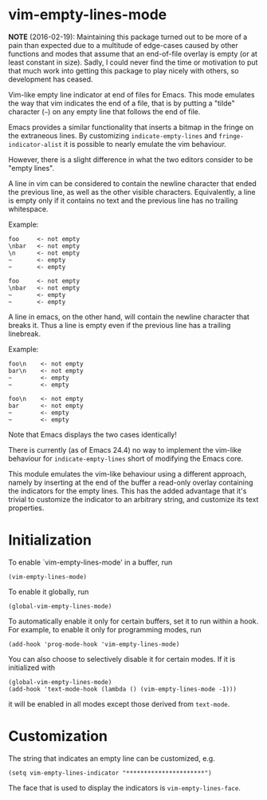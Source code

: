 vim-empty-lines-mode
====================

**NOTE** (2016-02-19): Maintaining this package turned out to be more of a
pain than expected due to a multitude of edge-cases caused by other
functions and modes that assume that an end-of-file overlay is empty
(or at least constant in size). Sadly, I could never find the time or
motivation to put that much work into getting this package to play
nicely with others, so development has ceased.

Vim-like empty line indicator at end of files for Emacs.
This mode emulates the way that vim indicates the end of a file,
that is by putting a "tilde" character (`~`) on any empty line that
follows the end of file.

Emacs provides a similar functionality that inserts a bitmap in the
fringe on the extraneous lines. By customizing
`indicate-empty-lines` and `fringe-indicator-alist` it is possible
to nearly emulate the vim behaviour.

However, there is a slight difference in what the two editors
consider to be "empty lines".

A line in vim can be considered to contain the newline character
that ended the previous line, as well as the other visible
characters.  Equivalently, a line is empty only if it contains no
text and the previous line has no trailing whitespace.

Example:

    foo     <- not empty
    \nbar   <- not empty
    \n      <- not empty
    ~       <- empty
    ~       <- empty
   
    foo     <- not empty
    \nbar   <- not empty
    ~       <- empty
    ~       <- empty

A line in emacs, on the other hand, will contain the newline
character that breaks it. Thus a line is empty even if the previous
line has a trailing linebreak.

Example:

    foo\n    <- not empty
    bar\n    <- not empty
    ~        <- empty
    ~        <- empty
   
    foo\n    <- not empty
    bar      <- not empty
    ~        <- empty
    ~        <- empty

Note that Emacs displays the two cases identically!

There is currently (as of Emacs 24.4) no way to implement the
vim-like behaviour for `indicate-empty-lines` short of modifying
the Emacs core.

This module emulates the vim-like behaviour using a different
approach, namely by inserting at the end of the buffer a read-only
overlay containing the indicators for the empty lines. This has the
added advantage that it's trivial to customize the indicator to an
arbitrary string, and customize its text properties.

Initialization
==============

To enable `vim-empty-lines-mode' in a buffer, run
```elisp
(vim-empty-lines-mode)
```
To enable it globally, run
```elisp
(global-vim-empty-lines-mode)
```
To automatically enable it only for certain buffers, set it to run
within a hook. For example, to enable it only for programming modes,
run
```elisp
(add-hook 'prog-mode-hook 'vim-empty-lines-mode)
```
You can also choose to selectively disable it for certain modes. If
it is initialized with
```elisp
(global-vim-empty-lines-mode)
(add-hook 'text-mode-hook (lambda () (vim-empty-lines-mode -1)))
```
it will be enabled in all modes except those derived from `text-mode`.

Customization
=============

The string that indicates an empty line can be customized, e.g.

    (setq vim-empty-lines-indicator "**********************")

The face that is used to display the indicators is `vim-empty-lines-face`.
